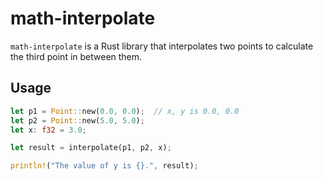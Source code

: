 # math-interpolate

`math-interpolate` is a Rust library that interpolates two points to calculate the third point in between them.

## Usage

```rust
let p1 = Point::new(0.0, 0.0);  // x, y is 0.0, 0.0
let p2 = Point::new(5.0, 5.0);
let x: f32 = 3.0;

let result = interpolate(p1, p2, x);

println!("The value of y is {}.", result);
```